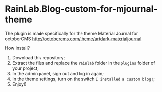 # RainLab.Blog-custom-for-mjournal-theme

The plugin is made specifically for the theme Material Journal for octoberCMS http://octobercms.com/theme/artdark-materialjournal

How install? 
 1. Download this repository;
 2. Extract the files and replace the `rainlab` folder in the `plugins` folder of your project;
 3. In the admin panel, sign out and log in again;
 4. In the theme settings, turn on the switch `I installed a custom blog!`;
 5. Enjoy!)
